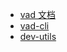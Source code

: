 * [vad 文档](/start/getting-started.md)
* [vad-cli](/vad-cli/getting-started.md)
* [dev-utils](/dev-utils/index.md)